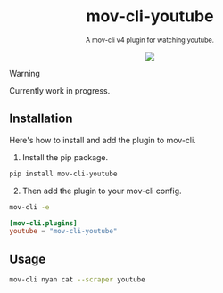 <div align="center">

  # mov-cli-youtube
  <sub>A mov-cli v4 plugin for watching youtube.</sub>

  <img src="https://github.com/mov-cli/mov-cli-youtube/assets/66202304/7b586dd2-2084-4d6c-b008-92e0539f5123">

</div>

> [!Warning]
> Currently work in progress.

## Installation
Here's how to install and add the plugin to mov-cli.

1. Install the pip package.
```sh
pip install mov-cli-youtube
```
2. Then add the plugin to your mov-cli config.
```sh
mov-cli -e
```
```toml
[mov-cli.plugins]
youtube = "mov-cli-youtube"
```

## Usage
```sh
mov-cli nyan cat --scraper youtube
```
